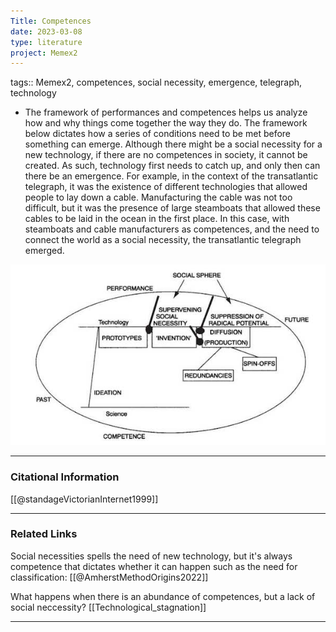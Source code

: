 ```yaml
---
Title: Competences
date: 2023-03-08
type: literature
project: Memex2
---
```

tags:: Memex2, competences, social necessity, emergence, telegraph, technology

- The framework of performances and competences helps us analyze how and why things come together the way they do. The framework below dictates how a series of conditions need to be met before something can emerge. Although there might be a social necessity for a new technology, if there are no competences in society, it cannot be created. As such, technology first needs to catch up, and only then can there be an emergence. For example, in the context of the transatlantic telegraph, it was the existence of different technologies that allowed people to lay down a cable. Manufacturing the cable was not too difficult, but it was the presence of large steamboats that allowed these cables to be laid in the ocean in the first place. In this case, with steamboats and cable manufacturers as competences, and the need to connect the world as a social necessity, the transatlantic telegraph emerged. 

![model](model1.jpg)

---
### Citational Information

[[@standageVictorianInternet1999]]

---

### Related Links

Social necessities spells the need of new technology, but it's always competence that dictates whether it can happen such as the need for classification: [[@AmherstMethodOrigins2022]]

What happens when there is an abundance of competences, but a lack of social neccessity? [[Technological_stagnation]]

---

